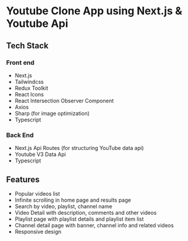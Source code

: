 # Youtube Clone App using Next.js & Youtube Api

## Tech Stack

### Front end
- Next.js
- Tailwindcss
- Redux Toolkit
- React Icons
- React Intersection Observer Component
- Axios
- Sharp (for image optimization)
- Typescript

### Back End
- Next.js Api Routes (for structuring YouTube data api)
- Youtube V3 Data Api
- Typescript

## Features
- Popular videos list
- Infinite scrolling in home page and results page 
- Search by video, playlist, channel name
- Video Detail with description, comments and other videos
- Playlist page with playlist details and playlist item list
- Channel detail page with banner, channel info and related videos
- Responsive design